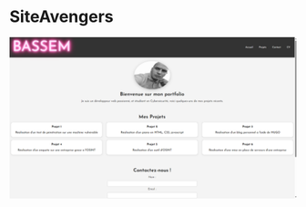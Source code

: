 # SiteAvengers
![Image de mon projet](https://github.com/Haksko91/SiteAvengers/blob/main/Capture%20d%E2%80%99%C3%A9cran%202024-11-18%20155654.png)
